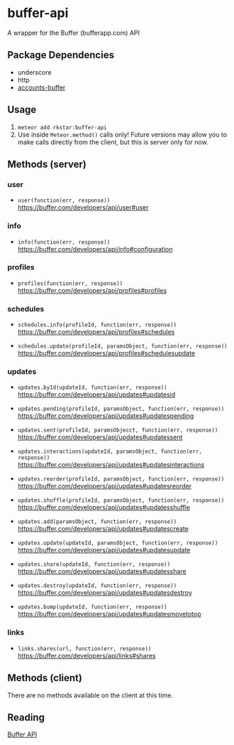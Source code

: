 buffer-api
===============

A wrapper for the Buffer (bufferapp.com) API

## Package Dependencies
* underscore
* http
* [accounts-buffer](https://github.com/rkstar/accounts-buffer)

## Usage
1. `meteor add rkstar:buffer-api`
2. Use inside `Meteor.method()` calls only! Future versions may allow you to make calls directly from the client, but this is server only for now.

## Methods (server)
### user
* `user(function(err, response))`
https://buffer.com/developers/api/user#user

### info
* `info(function(err, response))`
https://buffer.com/developers/api/info#configuration

### profiles
* `profiles(function(err, response))`
https://buffer.com/developers/api/profiles#profiles

### schedules
* `schedules.info(profileId, function(err, response))`
https://buffer.com/developers/api/profiles#schedules

* `schedules.update(profileId, paramsObject, function(err, response))`
https://buffer.com/developers/api/profiles#schedulesupdate

### updates
* `updates.byId(updateId, function(err, response))`
https://buffer.com/developers/api/updates#updatesid

* `updates.pending(profileId, paramsObject, function(err, response))`
https://buffer.com/developers/api/updates#updatespending

* `updates.sent(profileId, paramsObjecct, function(err, response))`
https://buffer.com/developers/api/updates#updatessent

* `updates.interactions(updateId, paramsObject, function(err, response))`
https://buffer.com/developers/api/updates#updatesinteractions

* `updates.reorder(profileId, paramsObject, function(err, response))`
https://buffer.com/developers/api/updates#updatesreorder

* `updates.shuffle(profileId, paramsObject, function(err, response))`
https://buffer.com/developers/api/updates#updatesshuffle

* `updates.add(paramsObject, function(err, response))`
https://buffer.com/developers/api/updates#updatescreate

* `updates.update(updateId, paramsObject, function(err, response))`
https://buffer.com/developers/api/updates#updatesupdate

* `updates.share(updateId, function(err, response))`
https://buffer.com/developers/api/updates#updatesshare

* `updates.destroy(updateId, function(err, response))`
https://buffer.com/developers/api/updates#updatesdestroy

* `updates.bump(updateId, function(err, response))`
https://buffer.com/developers/api/updates#updatesmovetotop

### links
* `links.shares(url, function(err, response))`
https://buffer.com/developers/api/links#shares

## Methods (client)
There are no methods available on the client at this time.

## Reading
[Buffer API](https://buffer.com/developers/api)